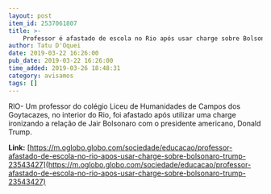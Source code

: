 ```yaml
---
layout: post
item_id: 2537061807
title: >-
    Professor é afastado de escola no Rio após usar charge sobre Bolsonaro e Trump
author: Tatu D'Oquei
date: 2019-03-22 16:26:00
pub_date: 2019-03-22 16:26:00
time_added: 2019-03-26 18:48:31
category: avisamos
tags: []
---
```


RIO- Um professor do colégio Liceu de Humanidades de Campos dos Goytacazes, no interior do Rio, foi afastado após utilizar uma charge ironizando a relação de Jair Bolsonaro com o presidente americano, Donald Trump.

**Link:** [https://m.oglobo.globo.com/sociedade/educacao/professor-afastado-de-escola-no-rio-apos-usar-charge-sobre-bolsonaro-trump-23543427](https://m.oglobo.globo.com/sociedade/educacao/professor-afastado-de-escola-no-rio-apos-usar-charge-sobre-bolsonaro-trump-23543427)

